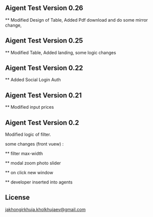 ## Aigent Test Version 0.26
** Modified Design of  Table, Added Pdf download and do some mirror change,
## Aigent Test Version 0.25
** Modified Table, Added landing, some logic changes
## Aigent Test Version 0.22
** Added Social Login Auth
 
## Aigent Test Version 0.21
** Modified input prices

## Aigent Test Version 0.2

Modified logic of filter.

some changes (front vuew) : 

** filter max-width

** modal  zoom photo slider

** on click new window

** developer inserted into agents

## License

jakhongirkhuja.kholkhujaev@gmail.com
